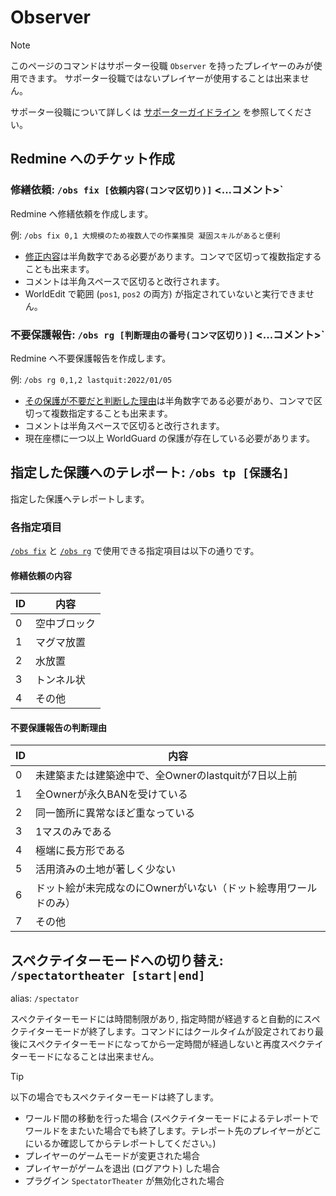 # Observer

> [!NOTE]
>
> このページのコマンドはサポーター役職 `Observer` を持ったプレイヤーのみが使用できます。 サポーター役職ではないプレイヤーが使用することは出来ません。
>
> サポーター役職について詳しくは [サポーターガイドライン](https://redmine.seichi.click//projects/public/wiki/Supporter_Guide) を参照してください。

## Redmine へのチケット作成

### 修繕依頼: `/obs fix [依頼内容(コンマ区切り)]` <...コメント>`

Redmine へ修繕依頼を作成します。

例: `/obs fix 0,1 大規模のため複数人での作業推奨 凝固スキルがあると便利`

- [修正内容](#修繕依頼の内容)は半角数字である必要があります。コンマで区切って複数指定することも出来ます。
- コメントは半角スペースで区切ると改行されます。
- WorldEdit で範囲 (`pos1`, `pos2` の両方) が指定されていないと実行できません。

### 不要保護報告: `/obs rg [判断理由の番号(コンマ区切り)]` <...コメント>`

Redmine へ不要保護報告を作成します。

例: `/obs rg 0,1,2 lastquit:2022/01/05`

- [その保護が不要だと判断した理由](#不要保護報告の判断理由)は半角数字である必要があり、コンマで区切って複数指定することも出来ます。
- コメントは半角スペースで区切ると改行されます。
- 現在座標に一つ以上 WorldGuard の保護が存在している必要があります。

## 指定した保護へのテレポート: `/obs tp [保護名]`

指定した保護へテレポートします。

### 各指定項目

[`/obs fix`](#修繕依頼-obs-fix-依頼内容コンマ区切り-コメント) と [`/obs rg`](#不要保護報告-obs-rg-判断理由の番号コンマ区切り-コメント) で使用できる指定項目は以下の通りです。

#### 修繕依頼の内容

| ID  | 内容     |
|-----|--------|
| 0   | 空中ブロック |
| 1   | マグマ放置  |
| 2   | 水放置    |
| 3   | トンネル状  |
| 4   | その他    |

#### 不要保護報告の判断理由

| ID  | 内容                                 |
|-----|------------------------------------|
| 0   | 未建築または建築途中で、全Ownerのlastquitが7日以上前  |
| 1   | 全Ownerが永久BANを受けている                 |
| 2   | 同一箇所に異常なほど重なっている                   |
| 3   | 1マスのみである                           |
| 4   | 極端に長方形である                          |
| 5   | 活用済みの土地が著しく少ない                     |
| 6   | ドット絵が未完成なのにOwnerがいない（ドット絵専用ワールドのみ） |
| 7   | その他                                |

## スペクテイターモードへの切り替え: `/spectatortheater [start|end]`

alias: `/spectator`

スペクテイターモードには時間制限があり, 指定時間が経過すると自動的にスペクテイターモードが終了します。コマンドにはクールタイムが設定されており最後にスペクテイターモードになってから一定時間が経過しないと再度スペクテイターモードになることは出来ません。

> [!TIP]
>
> 以下の場合でもスペクテイターモードは終了します。
>
> - ワールド間の移動を行った場合 (スペクテイターモードによるテレポートでワールドをまたいた場合でも終了します。テレポート先のプレイヤーがどこにいるか確認してからテレポートしてください。)
> - プレイヤーのゲームモードが変更された場合
> - プレイヤーがゲームを退出 (ログアウト) した場合
> - プラグイン `SpectatorTheater` が無効化された場合
